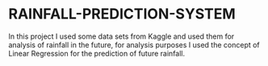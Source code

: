 # RAINFALL-PREDICTION-SYSTEM
In this project I used some data sets from Kaggle and used them for analysis of rainfall in the future, for analysis purposes I used the concept of Linear Regression for the prediction of future rainfall.
